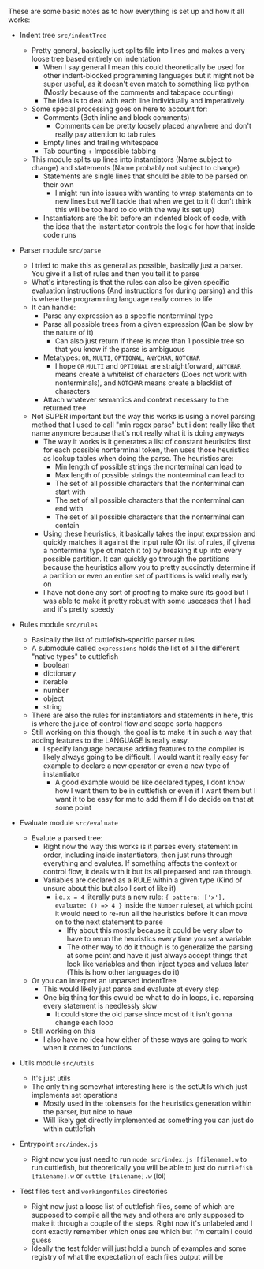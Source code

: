 These are some basic notes as to how everything is set up and how it all works:

- Indent tree `src/indentTree`
    - Pretty general, basically just splits file into lines and makes a very loose tree based entirely on indentation
        - When I say general I mean this could theoretically be used for other indent-blocked programming languages but it might not be super useful, as it doesn't even match to something like python (Mostly because of the comments and tabspace counting)
        - The idea is to deal with each line individually and imperatively
    - Some special processing goes on here to account for:
        - Comments (Both inline and block comments)
            - Comments can be pretty loosely placed anywhere and don't really pay attention to tab rules
        - Empty lines and trailing whitespace
        - Tab counting + Impossible tabbing
    - This module splits up lines into instantiators (Name subject to change) and statements (Name probably not subject to change)
        - Statements are single lines that should be able to be parsed on their own
            - I might run into issues with wanting to wrap statements on to new lines but we'll tackle that when we get to it (I don't think this will be too hard to do with the way its set up)
        - Instantiators are the bit before an indented block of code, with the idea that the instantiator controls the logic for how that inside code runs

- Parser module `src/parse`
    - I tried to make this as general as possible, basically just a parser. You give it a list of rules and then you tell it to parse
    - What's interesting is that the rules can also be given specific evaluation instructions (And instructions for during parsing) and this is where the programming language really comes to life
    - It can handle:
        - Parse any expression as a specific nonterminal type
        - Parse all possible trees from a given expression (Can be slow by the nature of it)
            - Can also just return if there is more than 1 possible tree so that you know if the parse is ambiguous
        - Metatypes: `OR`, `MULTI`, `OPTIONAL`, `ANYCHAR`, `NOTCHAR`
            - I hope `OR` `MULTI` and `OPTIONAL` are straightforward, `ANYCHAR` means create a whitelist of characters (Does not work with nonterminals), and `NOTCHAR` means create a blacklist of characters
        - Attach whatever semantics and context necessary to the returned tree
    - Not SUPER important but the way this works is using a novel parsing method that I used to call "min regex parse" but i dont really like that name anymore because that's not really what it is doing anyways
        - The way it works is it generates a list of constant heuristics first for each possible nonterminal token, then uses those heuristics as lookup tables when doing the parse. The heuristics are:
            - Min length of possible strings the nonterminal can lead to
            - Max length of possible strings the nonterminal can lead to
            - The set of all possible characters that the nonterminal can start with
            - The set of all possible characters that the nonterminal can end with
            - The set of all possible characters that the nonterminal can contain
        - Using these heuristics, it basically takes the input expression and quickly matches it against the input rule (Or list of rules, if givena a nonterminal type ot match it to) by breaking it up into every possible partition. It can quickly go through the partitions because the heuristics allow you to pretty succinctly determine if a partition or even an entire set of partitions is valid really early on
        - I have not done any sort of proofing to make sure its good but I was able to make it pretty robust with some usecases that I had and it's pretty speedy

- Rules module `src/rules`
    - Basically the list of cuttlefish-specific parser rules
    - A submodule called `expressions` holds the list of all the different "native types" to cuttlefish
        - boolean
        - dictionary
        - iterable
        - number
        - object
        - string
    - There are also the rules for instantiators and statements in here, this is where the juice of control flow and scope sorta happens
    - Still working on this though, the goal is to make it in such a way that adding features to the LANGUAGE is really easy.
        - I specify language because adding features to the compiler is likely always going to be difficult. I would want it really easy for example to declare a new operator or even a new type of instantiator
            - A good example would be like declared types, I dont know how I want them to be in cuttlefish or even if I want them but I want it to be easy for me to add them if I do decide on that at some point

- Evaluate module `src/evaluate`
    - Evalute a parsed tree:
        - Right now the way this works is it parses every statement in order, including inside instantiators, then just runs through everything and evalutes. If something affects the context or control flow, it deals with it but its all preparsed and ran through.
        - Variables are declared as a RULE within a given type (Kind of unsure about this but also I sort of like it)
            - i.e. `x = 4` literally puts a new rule: `{ pattern: ['x'], evaluate: () => 4 }` inside the `Number` ruleset, at which point it would need to re-run all the heuristics before it can move on to the next statement to parse
                - Iffy about this mostly because it could be very slow to have to rerun the heuristics every time you set a variable
                - The other way to do it though is to generalize the parsing at some point and have it just always accept things that look like variables and then inject types and values later (This is how other languages do it)
    - Or you can interpret an unparsed indentTree
        - This would likely just parse and evaluate at every step
        - One big thing for this owuld be what to do in loops, i.e. reparsing every statement is needlessly slow
            - It could store the old parse since most of it isn't gonna change each loop
    - Still working on this
        - I also have no idea how either of these ways are going to work when it comes to functions

- Utils module `src/utils`
    - It's just utils
    - The only thing somewhat interesting here is the setUtils which just implements set operations
        - Mostly used in the tokensets for the heuristics generation within the parser, but nice to have
        - Will likely get directly implemented as something you can just do within cuttlefish

- Entrypoint `src/index.js`
    - Right now you just need to run `node src/index.js [filename].w` to run cuttlefish, but theoretically you will be able to just do `cuttlefish [filename].w` or `cuttle [filename].w` (lol)

- Test files `test` and `workingonfiles` directories
    - Right now just a loose list of cuttlefish files, some of which are supposed to compile all the way and others are only supposed to make it through a couple of the steps. Right now it's unlabeled and I dont exactly remember which ones are which but I'm certain I could guess
    - Ideally the test folder will just hold a bunch of examples and some registry of what the expectation of each files output will be
